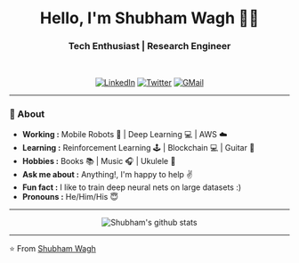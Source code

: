 <h1 align="center"> Hello, I'm Shubham Wagh 👨‍💻 </h1>

<h3 align="center">  Tech Enthusiast | Research Engineer </h3> <br>

<p align="center"> 
<a href="https://www.linkedin.com/in/shubhamwagh/"><img alt="LinkedIn" src="https://img.shields.io/badge/-Shubham_Wagh-blue?style=flat-square&logo=Linkedin&logoColor=white&link=https://www.linkedin.com/in/shubhamwagh/"></a>
<a href="https://twitter.com/Shubham4894"><img alt="Twitter" src="https://img.shields.io/badge/-Shubham_W-1ca0f1?style=flat-square&logo=twitter&logoColor=white&link=https://twitter.com/Shubham4894"></a>
<a href="mailto:shubhamwagh48@gmail.com"><img alt="GMail" src="https://img.shields.io/badge/-shubhamwagh48@gmail.com-c14438?style=flat-square&logo=Gmail&logoColor=white&link=mailto:shubhamwagh48@gmail.com"></a>  
</p>

---------------------------------------------------------------------------------------------------------------------------------------------------------------------------------
### 🤔 About
-  **Working :**  Mobile Robots :robot: | Deep Learning :computer: | AWS :cloud: 
-  **Learning :** Reinforcement Learning :joystick: | Blockchain :computer: | Guitar :guitar:	
-  **Hobbies :** Books :books: | Music :headphones: | Ukulele 🎵
-  **Ask me about :** Anything!, I'm happy to help :v:
-  **Fun fact :** I like to train deep neural nets on large datasets :) 
-  **Pronouns :** He/Him/His :innocent:
-    ---------------------------------------------------------------------------------------------------------------------------------------------------------------------------------

<p align="center" >
<img alt="Shubham's github stats" src="https://github-readme-stats.vercel.app/api?username=shubhamwagh&show_icons=true&theme=radical"> </p>

---------------------------------------------------------------------------------------------------------------------------------------------------------------------------------
⭐️ From [Shubham Wagh](https://github.com/shubhamwagh)
